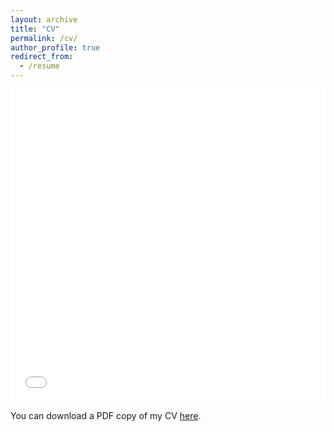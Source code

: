 ```yaml
---
layout: archive
title: "CV"
permalink: /cv/
author_profile: true
redirect_from:
  - /resume
---
```


<iframe src="/files/pdf/resume.pdf" width="100%" height="500" frameborder="no" border="0" marginwidth="0" marginheight="0"></iframe>

You can download a PDF copy of my CV [here](/files/pdf/resume.pdf).

<!-- {% include base_path %}

Education
======
* Doctor of Philosophy - Ph.D. in Computer Science, EPFL (École Polytechnique Fédérale de Lausanne), 2020 - present
* M.Sc. in Computer Engineering, Télécom Paris, 2020
  * Specilization in _Smart Objects_
  * Thesis: _Implementation of Algorithms for Synthesis of Digital Circuits_
* M.Sc. in Computer Engineering, Politecnico di Torino, 2020
  * Specilization in _Embedded Systems_
  * Thesis: _Implementation of Algorithms for Synthesis of Digital Circuits_
* B.Sc. in Computer Engineering, Politecnico di Torino, 2017

Work experience
======
* Since 2020: Researcher and Ph.D. student at EPFL
  * Research in electronics design automation (EDA), logic synthesis, and emerging technologies
  * Teaching undergraduate and graduate courses and supervising Master's projects
  * Supervisor: Prof.Dr. Giovanni De Micheli, _Integrated Systems Laboratory (LSI)_

* 2022: Ph.D. Residency at X, the moonshot factory
  * Logic synthesis and electronics design automation (EDA)
  * Part of the work will be published at DAC 2023

* 2020: R&D Engineer at Télécom Paris
  * Implementation of a model-checker for embedded system models on [TTool](https://ttool.telecom-paris.fr)
  * The work has been published at MODELSWARD 21, MODELSWARD 22, and in a Springer book chapter
  * Best poster award at MODELSWARD 21

* 2019: R&D Intern at Synopsys
  * Implementation of timing-driven algorithms for synthesis of digital circuits
  * The work is contained in the thesis _Implementation of Algorithms for Synthesis of Digital Circuits_

* Since 2017: Teaching Assistant
  * At Politecnico di Torino: _Algorithms and Programming in C_, _Object-oriented Programming_
  * At EPFL: _Design Technologies for Integrated Systems_, _Real-time Embedded Systems_, _Digital Systems Design_

Projects
======
* Mockturtle: _A logic synthesis framework_
  * Development of logic synthesis algorithms in C++-17
  * Available on [GitHub](https://github.com/lsils/mockturtle)
* TTool: _A toolkit for edition, simulation and formal verification of UML and SysML diagrams_
  * Development of the SysML model-checker for formal verification (AVATAR)
  * Available on [GitLab](https://gitlab.telecom-paris.fr/mbe-tools/TTool/)
* LDPC HW Decoder: _Design of a Low Density Parity Check codes channel decoder for 5G wireless communications_
  * Analysis and testing of different algorithms of low density parity check decoding followed by an efficient fixed-point hardware implementation for FPGA's
* More on [GitHub](https://github.com/aletempiac)

Honors and Awards
======
* Best paper award at VLSI-SoC 2023: **"Synthesis of SFQ Circuits with Compound Gates"**
* First place in the IWLS 2022 contest: **"Synthesis of small circuits for completely-specified multi-output Boolean functions represented using truth tables"**
* Best Student Paper Candidate at IWLS 2021: **"From Logic to Gates: A Versatile Mapping Approach to Restructure Logic"**
* Best Poster Award at MODELSWARD 2021: **"Direct Model-checking of SysML Models"**
* EDIC IC Fellowship, EPFL, 2020

Publications
======
  <ul>{% for post in site.publications reversed %}
    {% include archive-single-cv.html %}
  {% endfor %}</ul>
  
Talks
======
  <ul>{% for post in site.talks %}
    {% include archive-single-talk-cv.html %}
  {% endfor %}</ul>
  
Teaching
======
  <ul>{% for post in site.teaching %}
    {% include archive-single-cv.html %}
  {% endfor %}</ul>

Skills
======
* Languages
  * English
  * Italian
  * French
* Programming
  * C/C++
  * VHDL, Verilog
  * Java
  * Python
  * Many more
* Knowledge
  * Algorithms
  * Data structures
  * Digital Design
  * Microelectronics
  * Computer Architectures
  * Logic synthesis and optimization algorithms
  * Satisfiability solving
  
Service and leadership
======
* Reviewer of several conferences and journals
  * TCAD
  * ICCAD
  * DAC
  * DATE
  * IWLS
  * DDECS
* Maintainer of the [EPFL Combinational Benchmark Suite](https://www.epfl.ch/labs/lsi/page-102566-en-html/benchmarks/)
  * Track the best results and advances in logic synthesis
  * Present annually at the [International Workshop on Logic & Synthesis](https://www.iwls.org/) the new updates and best results -->
